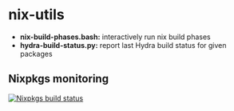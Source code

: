 # nix-utils

* **nix-build-phases.bash:** interactively run nix build phases
* **hydra-build-status.py:** report last Hydra build status for given packages

## Nixpkgs monitoring
[![Nixpkgs build status](https://github.com/imincik/nix-utils/actions/workflows/check-nixpkgs.yml/badge.svg)](https://github.com/imincik/nix-utils/actions/workflows/check-nixpkgs.yml)
